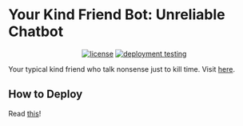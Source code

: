 # Your Kind Friend Bot: Unreliable Chatbot

<div align="center">
  <a href="https://github.com/reshalfahsi/ykfbot/blob/main/LICENSE"><img src="https://img.shields.io/badge/License-MIT-yellow.svg" alt="license"></a>
  <a href="https://github.com/reshalfahsi/ykfbot/actions/workflows/deploy.yml"><img src="https://github.com/reshalfahsi/ykfbot/actions/workflows/deploy.yml/badge.svg" alt="deployment testing"></a>
</div>

Your typical kind friend who talk nonsense just to kill time. Visit [here](https://t.me/yourkindfriendbot).

## How to Deploy

Read [this](https://remarkablemark.org/blog/2021/03/12/github-actions-deploy-to-heroku/)!

